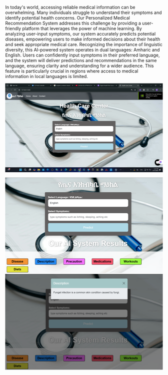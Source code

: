 In today's world, accessing reliable medical information can be overwhelming. Many individuals struggle to understand their symptoms and identify potential health concerns. Our Personalized Medical Recommendation System addresses this challenge by providing a user-friendly platform that leverages the power of machine learning. By analyzing user-input symptoms, our system accurately predicts potential diseases, empowering users to make informed decisions about their health and seek appropriate medical care. Recognizing the importance of linguistic diversity, this AI-powered system operates in dual languages: Amharic and English. Users can confidently input symptoms in their preferred language, and the system will deliver predictions and recommendations in the same language, ensuring clarity and understanding for a wider audience. This feature is particularly crucial in regions where access to medical information in local languages is limited.

![image alt](https://github.com/RoboCoder21/AI-medicine-Recomendation-/blob/e5bd14b8a0140e7407a0149b2586e79307bdf985/Screenshot%202025-02-17%20143639.png)

![image alt](https://github.com/RoboCoder21/AI-medicine-Recomendation-/blob/7d022569cdd9599f579862e04b44f584f7c6598b/Screenshot%202025-02-17%20143713.png)
![image alt](https://github.com/RoboCoder21/AI-medicine-Recomendation-/blob/38def1161b5f9a3ccf49f7814014929c44de7e5d/Screenshot%202025-02-17%20143731.png)
